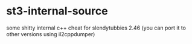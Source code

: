 # st3-internal-source
some shitty internal c++ cheat for slendytubbies 2.46 (you can port it to other versions using il2cppdumper)
